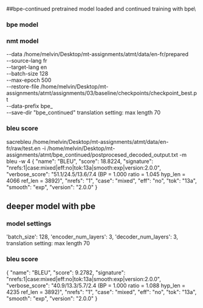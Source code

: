 ##bpe-continued
pretrained model loaded and continued training with bpe\
### bpe model

### nmt model

--data /home/melvin/Desktop/mt-assignments/atmt/data/en-fr/prepared\
--source-lang fr\
--target-lang en\
--batch-size 128\
--max-epoch 500\
--restore-file /home/melvin/Desktop/mt-assignments/atmt/assignments/03/baseline/checkpoints/checkpoint_best.pt \
--data-prefix bpe_ \
--save-dir "bpe_continued"
translation setting: max length 70

### bleu score
sacrebleu /home/melvin/Desktop/mt-assignments/atmt/data/en-fr/raw/test.en -i /home/melvin/Desktop/mt-assignments/atmt/bpe_continued/postprocesed_decoded_output.txt -m bleu -w 4
{
 "name": "BLEU",
 "score": 18.8224,
 "signature": "nrefs:1|case:mixed|eff:no|tok:13a|smooth:exp|version:2.0.0",
 "verbose_score": "51.1/24.5/13.6/7.4 (BP = 1.000 ratio = 1.045 hyp_len = 4066 ref_len = 3892)",
 "nrefs": "1",
 "case": "mixed",
 "eff": "no",
 "tok": "13a",
 "smooth": "exp",
 "version": "2.0.0"
}


## deeper model with pbe

### model settings
'batch_size': 128,
'encoder_num_layers': 3,
'decoder_num_layers': 3,
translation setting: max length 70
### bleu score
{
 "name": "BLEU",
 "score": 9.2782,
 "signature": "nrefs:1|case:mixed|eff:no|tok:13a|smooth:exp|version:2.0.0",
 "verbose_score": "40.9/13.3/5.7/2.4 (BP = 1.000 ratio = 1.088 hyp_len = 4235 ref_len = 3892)",
 "nrefs": "1",
 "case": "mixed",
 "eff": "no",
 "tok": "13a",
 "smooth": "exp",
 "version": "2.0.0"
}



